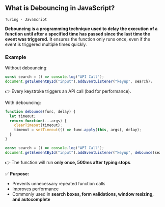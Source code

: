 ## What is Debouncing in JavaScript?
`Turing - JavaScript`

**Debouncing is a programming technique used to delay the execution of a function until after a specified time has passed since the last time the event was triggered.** It ensures the function only runs once, even if the event is triggered multiple times quickly.

### **Example**

Without debouncing:

```js
const search = () => console.log("API Call");
document.getElementById("input").addEventListener("keyup", search);
```

👉 Every keystroke triggers an API call (bad for performance).

With debouncing:

```js
function debounce(func, delay) {
  let timeout;
  return function(...args) {
    clearTimeout(timeout);
    timeout = setTimeout(() => func.apply(this, args), delay);
  }
}

const search = () => console.log("API Call");
document.getElementById("input").addEventListener("keyup", debounce(search, 500));
```

👉 The function will run **only once, 500ms after typing stops**.

✅ **Purpose:**

* Prevents unnecessary repeated function calls
* Improves performance
* Commonly used in **search boxes, form validations, window resizing, and autocomplete**
